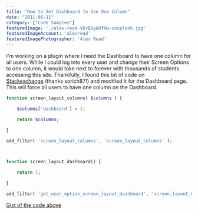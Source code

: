 ```yaml
---
title: "How to Set Dashboard to Use One Column"
date: "2011-08-11"
category: ["Code Samples"]
featuredImage: './alex-read-VDrBOykRfHw-unsplash.jpg'
featuredImageAccount: 'alexread'
featuredImagePhotographer: 'Alex Read'
---
```


I'm working on a plugin where I need the Dashboard to have one column for all users. While I could log into every user and change their Screen Options to one column, it would take next to forever with thousands of students accessing this site. Thankfully, I found this bit of code on [Stackexchange](https://wordpress.stackexchange.com/questions/4552/how-do-i-force-a-single-column-layout-in-screen-layout) (thanks sorich87!) and modified it for the Dashboard page. This will force all users to have one column on the Dashboard.

```php
function screen_layout_columns( $columns ) {

    $columns['dashboard'] = 1;

    return $columns;

}

add_filter( 'screen_layout_columns', 'screen_layout_columns' );



function screen_layout_dashboard() {

    return 1;

}

add_filter( 'get_user_option_screen_layout_dashboard', 'screen_layout_dashboard' );
```

[Gist of the code above](https://gist.github.com/slushman/dafa494f9d76ce4252b5)
